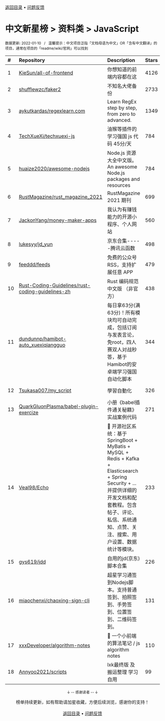 <a href="https://gitee.com/GrowingGit/GitHub-Chinese-Top-Charts#github中文排行榜">返回目录</a> • <a href="/content/docs/feedback.md">问题反馈</a>

# 中文新星榜 > 资料类 > JavaScript
<sub>数据更新: 2022-01-10&nbsp;&nbsp;&nbsp;/&nbsp;&nbsp;&nbsp;温馨提示：中文项目泛指「文档母语为中文」OR「含有中文翻译」的项目，通常在项目的「readme/wiki/官网」可以找到</sub>

|#|Repository|Description|Stars|Updated|Created|
|:-|:-|:-|:-|:-|:-|
|1|[KieSun/all-of-frontend](https://gitee.com/KieSun/all-of-frontend)|你想知道的前端内容都在这|4126|2021-10-20|2021-02-24|
|2|[shufflewzc/faker2](https://gitee.com/shufflewzc/faker2)|不知名大佬备份|2733|2022-01-09|2021-06-10|
|3|[aykutkardas/regexlearn.com](https://gitee.com/aykutkardas/regexlearn.com)|Learn RegEx step by step, from zero to advanced.|1349|2022-01-05|2021-08-28|
|4|[TechXueXi/techxuexi-js](https://gitee.com/TechXueXi/techxuexi-js)|油猴等插件的 学习强国 js 代码 45分/天|784|2021-12-23|2021-10-11|
|5|[huaize2020/awesome-nodejs](https://gitee.com/huaize2020/awesome-nodejs)|Node.js 资源大全中文版。An awesome Node.js packages and resources|784|2021-12-30|2021-04-13|
|6|[RustMagazine/rust_magazine_2021](https://gitee.com/RustMagazine/rust_magazine_2021)|RustMagazine 2021 期刊|699|2022-01-09|2021-01-21|
|7|[JackonYang/money-maker-apps](https://gitee.com/JackonYang/money-maker-apps)|我认为有赚钱能力的开源小程序、个人网站|560|2022-01-05|2021-01-28|
|8|[lukesyy/jd_yun](https://gitee.com/lukesyy/jd_yun)|京东合集-----腾讯云函数|498|2022-01-07|2021-06-11|
|9|[feeddd/feeds](https://gitee.com/feeddd/feeds)|免费的公众号 RSS，支持扩展任意 APP|479|2022-01-08|2021-08-17|
|10|[Rust-Coding-Guidelines/rust-coding-guidelines-zh](https://gitee.com/Rust-Coding-Guidelines/rust-coding-guidelines-zh)|Rust 编码规范 中文版 （非官方）|438|2022-01-08|2021-04-02|
|11|[dundunnp/hamibot-auto_xuexiqiangguo](https://gitee.com/dundunnp/hamibot-auto_xuexiqiangguo)|每日拿63分(满63分)！所有模块均可自动完成，包括订阅与发表言论，免root，四人赛双人对战秒答，基于Hamibot的安卓端学习强国自动化脚本|344|2022-01-09|2021-11-24|
|12|[Tsukasa007/my_script](https://gitee.com/Tsukasa007/my_script)|學習自動化|326|2022-01-06|2021-06-28|
|13|[QuarkGluonPlasma/babel-plugin-exercize](https://gitee.com/QuarkGluonPlasma/babel-plugin-exercize)|小册《babel插件通关秘籍》实战案例代码|271|2021-09-13|2021-04-04|
|14|[Veal98/Echo](https://gitee.com/Veal98/Echo)|🦄 开源社区系统：基于 SpringBoot + MyBatis + MySQL + Redis + Kafka + Elasticsearch + Spring Security + ... 并提供详细的开发文档和配套教程。包含帖子、评论、私信、系统通知、点赞、关注、搜索、用户设置、数据统计等模块。|233|2021-09-30|2021-01-17|
|15|[gys619/jdd](https://gitee.com/gys619/jdd)|自用的jd(京东)脚本合集|226|2021-12-13|2021-09-02|
|16|[miaochenxi/chaoxing-sign-cli](https://gitee.com/miaochenxi/chaoxing-sign-cli)|超星学习通签到Nodejs脚本。支持普通签到、拍照签到、手势签到、位置签到、二维码签到。|131|2021-12-06|2021-10-25|
|17|[xxxDeveloper/algorithm-notes](https://gitee.com/xxxDeveloper/algorithm-notes)|📝 一个小前端的算法笔记 / js algorithm notes|110|2021-12-08|2021-07-15|
|18|[Annyoo2021/scripts](https://gitee.com/Annyoo2021/scripts)|lxk最终版 及 搬运整理 学习自用|99|2021-12-13|2021-08-01|

<div align="center">
    <p><sub>↓ -- 感谢读者 -- ↓</sub></p>
    榜单持续更新，如有帮助请加星收藏，方便后续浏览，感谢你的支持！
</div>

<br/>

<div align="center"><a href="https://gitee.com/GrowingGit/GitHub-Chinese-Top-Charts#github中文排行榜">返回目录</a> • <a href="/content/docs/feedback.md">问题反馈</a></div>
